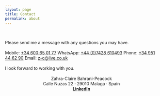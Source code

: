 ```yaml
---
layout: page
title: Contact
permalink: about
---
```

<br/>
<br/>
Please send me a message with any questions you may have.
<br/>
<br/>
Mobile: <a href="tel:34600650177"  target="_blank">+34 600 65 01 77</a>  
WhatsApp: <a href="https://api.whatsapp.com/send?phone=447428610493&text=Hi%20Zahra" target="_blank">+44 (0)7428 610493</a>  
Phone: <a href="tel:34951446290"  target="_blank">+34 951 44 62 90</a>  
Email: <a href="mailto:z-c@live.co.uk" target="_blank">z-c@live.co.uk</a>
<br/>
<br/>
I look forward to working with you.
<br/>
<br/>
<div align="center"> Zahra-Claire Bahrani-Peacock</div>
<div align="center">Calle Nuzas 22 &middot; 29010 Malaga &middot; Spain</div>
<div align="center"><a href="https://www.linkedin.com/in/zahra-claire-bahrani-peacock/" target="_blank"><b>LinkedIn</b></a>